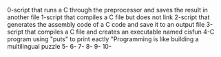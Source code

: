 0-script that runs a C through the preprocessor and saves the result in another file
1-script that compiles a C file but does not link
2-script that generates the assembly code of a C code and save it to an output file
3-script that compiles a C file and creates an executable named cisfun
4-C program using "puts" to print eactly "Programming is like building a multilingual puzzle
5-
6-
7-
8-
9-
10-
